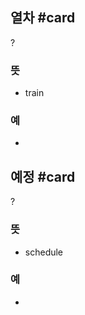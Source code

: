 ## 열차 #card
?
### 뜻
- train
### 예
-
<!--SR:!2025-03-25,133,292-->

## 예정 #card
?
### 뜻
- schedule
### 예
-
<!--SR:!2024-12-16,28,210-->
